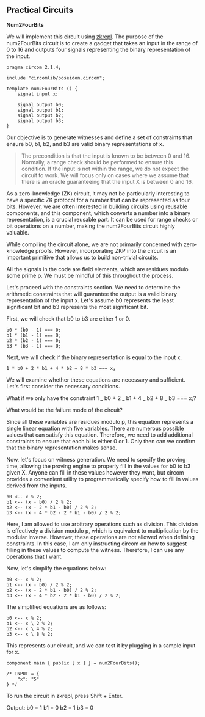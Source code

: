 ## Practical Circuits

**Num2FourBits**

We will implement this circuit using [zkrepl](https://zkrepl.dev/). The purpose of the num2FourBits circuit is to create a gadget that takes an input in the range of 0 to 16 and outputs four signals representing the binary representation of the input.

```circom
pragma circom 2.1.4;

include "circomlib/poseidon.circom";

template num2FourBits () {
    signal input x;

    signal output b0;
    signal output b1;
    signal output b2;
    signal output b3;
}
```

Our objective is to generate witnesses and define a set of constraints that ensure b0, b1, b2, and b3 are valid binary representations of x.

> The precondition is that the input is known to be between 0 and 16. Normally, a range check should be performed to ensure this condition. If the input is not within the range, we do not expect the circuit to work. We will focus only on cases where we assume that there is an oracle guaranteeing that the input X is between 0 and 16.

As a zero-knowledge (ZK) circuit, it may not be particularly interesting to have a specific ZK protocol for a number that can be represented as four bits. However, we are often interested in building circuits using reusable components, and this component, which converts a number into a binary representation, is a crucial reusable part. It can be used for range checks or bit operations on a number, making the num2FourBits circuit highly valuable.

While compiling the circuit alone, we are not primarily concerned with zero-knowledge proofs. However, incorporating ZKP into the circuit is an important primitive that allows us to build non-trivial circuits.

All the signals in the code are field elements, which are residues modulo some prime p. We must be mindful of this throughout the process.

Let's proceed with the constraints section. We need to determine the arithmetic constraints that will guarantee the output is a valid binary representation of the input x. Let's assume b0 represents the least significant bit and b3 represents the most significant bit.

First, we will check that b0 to b3 are either 1 or 0.

```circom
b0 * (b0 - 1) === 0;
b1 * (b1 - 1) === 0;
b2 * (b2 - 1) === 0;
b3 * (b3 - 1) === 0;
```

Next, we will check if the binary representation is equal to the input x.

```circom
1 * b0 + 2 * b1 + 4 * b2 + 8 * b3 === x;
```

We will examine whether these equations are necessary and sufficient. Let's first consider the necessary conditions.

What if we only have the constraint 1 _ b0 + 2 _ b1 + 4 _ b2 + 8 _ b3 === x;?

What would be the failure mode of the circuit?

Since all these variables are residues modulo p, this equation represents a single linear equation with five variables. There are numerous possible values that can satisfy this equation. Therefore, we need to add additional constraints to ensure that each bi is either 0 or 1. Only then can we confirm that the binary representation makes sense.

Now, let's focus on witness generation. We need to specify the proving time, allowing the proving engine to properly fill in the values for b0 to b3 given X. Anyone can fill in these values however they want, but circom provides a convenient utility to programmatically specify how to fill in values derived from the inputs.

```circom
b0 <-- x % 2;
b1 <-- (x - b0) / 2 % 2;
b2 <-- (x - 2 * b1 - b0) / 2 % 2;
b3 <-- (x - 4 * b2 - 2 * b1 - b0) / 2 % 2;
```

Here, I am allowed to use arbitrary operations such as division. This division is effectively a division modulo p, which is equivalent to multiplication by the modular inverse. However, these operations are not allowed when defining constraints. In this case, I am only instructing circom on how to suggest filling in these values to compute the witness. Therefore, I can use any operations that I want.

Now, let's simplify the equations below:

```circom
b0 <-- x % 2;
b1 <-- (x - b0) / 2 % 2;
b2 <-- (x - 2 * b1 - b0) / 2 % 2;
b3 <-- (x - 4 * b2 - 2 * b1 - b0) / 2 % 2;
```

The simplified equations are as follows:

```circom
b0 <-- x % 2;
b1 <-- x \ 2 % 2;
b2 <-- x \ 4 % 2;
b3 <-- x \ 8 % 2;
```

This represents our circuit, and we can test it by plugging in a sample input for x.

```circom
component main { public [ x ] } = num2FourBits();

/* INPUT = {
    "x": "5"
} */
```

To run the circuit in zkrepl, press Shift + Enter.

Output:
b0 = 1
b1 = 0
b2 = 1
b3 = 0
